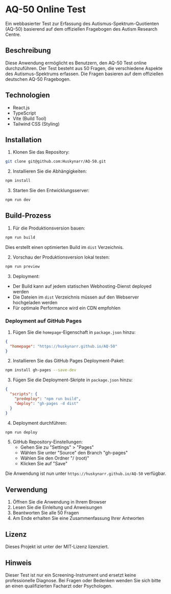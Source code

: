 # AQ-50 Online Test

Ein webbasierter Test zur Erfassung des Autismus-Spektrum-Quotienten (AQ-50) basierend auf dem offiziellen Fragebogen des Autism Research Centre.

## Beschreibung

Diese Anwendung ermöglicht es Benutzern, den AQ-50 Test online durchzuführen. Der Test besteht aus 50 Fragen, die verschiedene Aspekte des Autismus-Spektrums erfassen. Die Fragen basieren auf dem offiziellen deutschen AQ-50 Fragebogen.

## Technologien

- React.js
- TypeScript
- Vite (Build Tool)
- Tailwind CSS (Styling)

## Installation

1. Klonen Sie das Repository:
```bash
git clone git@github.com:Huskynarr/AQ-50.git
```

2. Installieren Sie die Abhängigkeiten:
```bash
npm install
```

3. Starten Sie den Entwicklungsserver:
```bash
npm run dev
```

## Build-Prozess

1. Für die Produktionsversion bauen:
```bash
npm run build
```
Dies erstellt einen optimierten Build im `dist` Verzeichnis.

2. Vorschau der Produktionsversion lokal testen:
```bash
npm run preview
```

3. Deployment:
- Der Build kann auf jedem statischen Webhosting-Dienst deployed werden
- Die Dateien im `dist` Verzeichnis müssen auf den Webserver hochgeladen werden
- Für optimale Performance wird ein CDN empfohlen

### Deployment auf GitHub Pages

1. Fügen Sie die `homepage`-Eigenschaft in `package.json` hinzu:
```json
{
  "homepage": "https://huskynarr.github.io/AQ-50"
}
```

2. Installieren Sie das GitHub Pages Deployment-Paket:
```bash
npm install gh-pages --save-dev
```

3. Fügen Sie die Deployment-Skripte in `package.json` hinzu:
```json
{
  "scripts": {
    "predeploy": "npm run build",
    "deploy": "gh-pages -d dist"
  }
}
```

4. Deployment durchführen:
```bash
npm run deploy
```

5. GitHub Repository-Einstellungen:
   - Gehen Sie zu "Settings" > "Pages"
   - Wählen Sie unter "Source" den Branch "gh-pages"
   - Wählen Sie den Ordner "/ (root)"
   - Klicken Sie auf "Save"

Die Anwendung ist nun unter `https://huskynarr.github.io/AQ-50` verfügbar.

## Verwendung

1. Öffnen Sie die Anwendung in Ihrem Browser
2. Lesen Sie die Einleitung und Anweisungen
3. Beantworten Sie alle 50 Fragen
4. Am Ende erhalten Sie eine Zusammenfassung Ihrer Antworten

## Lizenz

Dieses Projekt ist unter der MIT-Lizenz lizenziert.

## Hinweis

Dieser Test ist nur ein Screening-Instrument und ersetzt keine professionelle Diagnose. Bei Fragen oder Bedenken wenden Sie sich bitte an einen qualifizierten Facharzt oder Psychologen. 